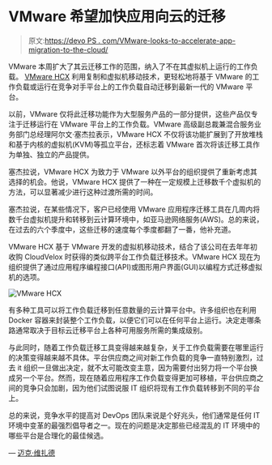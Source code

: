 # VMware 希望加快应用向云的迁移

> 原文:[https://devo PS . com/VMware-looks-to-accelerate-app-migration-to-the-cloud/](https://devops.com/vmware-looks-to-accelerate-app-migration-to-the-cloud/)

VMware 本周扩大了其云迁移工作的范围，纳入了不在其虚拟机上运行的工作负载。 [VMware HCX](https://www.vmware.com/company/news/releases/vmw-newsfeed.New-Version-of-VMware-HCX-Simplifies-Application-Migration-Mobility.1899411.html) 利用复制和虚拟机移动技术，更轻松地将基于 VMware 的工作负载或运行在竞争对手平台上的工作负载自动迁移到最新一代的 VMware 平台。

以前，VMware 仅将此迁移功能作为大型服务产品的一部分提供，这些产品仅专注于迁移运行在 VMware 平台上的工作负载。VMware 高级副总裁兼混合服务业务部门总经理阿尔文·塞杰拉表示，VMware HCX 不仅将该功能扩展到了开放堆栈和基于内核的虚拟机(KVM)等孤立平台，还标志着 VMware 首次将该迁移工具作为单独、独立的产品提供。

塞杰拉说，VMware HCX 为致力于 VMware 以外平台的组织提供了重新考虑其选择的机会。他说，VMware HCX 提供了一种在一定规模上迁移数千个虚拟机的方法，可以显著减少进行这种过渡所需的时间。

塞杰拉说，在某些情况下，客户已经使用 VMware 应用程序迁移工具在几周内将数千台虚拟机提升和转移到云计算环境中，如亚马逊网络服务(AWS)。总的来说，在过去的六个季度中，这些迁移的速度每个季度都翻了一番，他补充道。

VMware HCX 基于 VMware 开发的虚拟机移动技术，结合了该公司在去年年初收购 CloudVelox 时获得的类似跨平台工作负载迁移技术。VMware HCX 现在为组织提供了通过应用程序编程接口(API)或图形用户界面(GUI)以编程方式迁移虚拟机的选项。

![VMware HCX](../Images/3123f324fd7cc90b6808bf08a76224fb.png)

有多种工具可以将工作负载迁移到任意数量的云计算平台中。许多组织也在利用 Docker 容器来封装整个工作负载，以便它们可以在任何平台上运行。决定走哪条路通常取决于目标云迁移平台上各种可用服务所需的集成级别。

与此同时，随着工作负载迁移工具变得越来越复杂，关于工作负载需要在哪里运行的决策变得越来越不具体。平台供应商之间对新工作负载的竞争一直特别激烈，过去 it 组织一旦做出决定，就不太可能改变主意，因为需要付出努力将一个平台换成另一个平台。然而，现在随着应用程序工作负载变得更加可移植，平台供应商之间的竞争只会加剧，因为他们试图说服 IT 组织将现有工作负载转移到不同的平台上。

总的来说，竞争水平的提高对 DevOps 团队来说是个好兆头，他们通常是任何 IT 环境中变革的最强烈倡导者之一。现在的问题是决定那些已经混乱的 IT 环境中的哪些平台是合理化的最佳候选。

— [迈克·维扎德](https://devops.com/author/mike-vizard/)